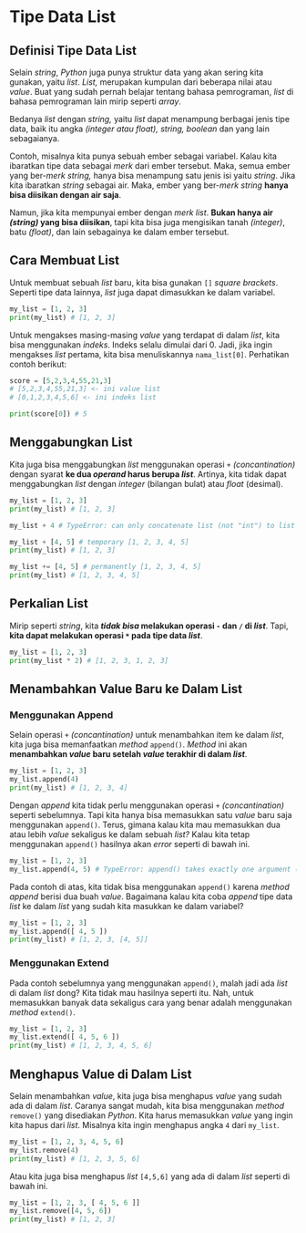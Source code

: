 # Tipe Data List

## Definisi Tipe Data List

Selain *string*, *Python* juga punya struktur data yang akan sering kita gunakan, yaitu *list*. *List,* merupakan kumpulan dari beberapa nilai atau *value*. Buat yang sudah pernah belajar tentang bahasa pemrograman, *list* di bahasa pemrograman lain mirip seperti *array*.

Bedanya *list* dengan *string,* yaitu *list* dapat menampung berbagai jenis tipe data, baik itu angka *(integer atau float),* *string,* *boolean* dan yang lain sebagaianya.

Contoh, misalnya kita punya sebuah ember sebagai variabel. Kalau kita ibaratkan tipe data sebagai *merk* dari ember tersebut. Maka, semua ember yang ber-*merk* *string,* hanya bisa menampung satu jenis isi yaitu *string*. Jika kita ibaratkan *string* sebagai air. Maka, ember yang ber-*merk string* **hanya bisa diisikan dengan air saja**.

Namun, jika kita mempunyai ember dengan *merk* *list*. **Bukan hanya air *(string)* yang bisa diisikan**, tapi kita bisa juga mengisikan tanah *(integer)*, batu *(float)*, dan lain sebagainya ke dalam ember tersebut.

## Cara Membuat List

Untuk membuat sebuah *list* baru, kita bisa gunakan `[]` *square brackets*. Seperti tipe data lainnya, *list* juga dapat dimasukkan ke dalam variabel.

```py
my_list = [1, 2, 3]
print(my_list) # [1, 2, 3]
```

Untuk mengakses masing-masing *value* yang terdapat di dalam *list*, kita bisa menggunakan *indeks*. Indeks selalu dimulai dari 0. Jadi, jika ingin mengakses *list* pertama, kita bisa menuliskannya `nama_list[0]`. Perhatikan contoh berikut:

```py
score = [5,2,3,4,55,21,3]
# [5,2,3,4,55,21,3] <- ini value list
# [0,1,2,3,4,5,6] <- ini indeks list

print(score[0]) # 5
```

## Menggabungkan List

Kita juga bisa menggabungkan *list* menggunakan operasi `+` *(concantination)* dengan syarat **ke dua *operand* harus berupa *list***. Artinya, kita tidak dapat menggabungkan *list* dengan *integer* (bilangan bulat) atau *float* (desimal).

```py
my_list = [1, 2, 3]
print(my_list) # [1, 2, 3]

my_list + 4 # TypeError: can only concatenate list (not "int") to list

my_list + [4, 5] # temporary [1, 2, 3, 4, 5]
print(my_list) # [1, 2, 3]

my_list += [4, 5] # permanently [1, 2, 3, 4, 5]
print(my_list) # [1, 2, 3, 4, 5]
```

## Perkalian List

Mirip seperti *string*, kita ***tidak bisa* melakukan operasi `-` dan `/` di *list***. Tapi, **kita dapat melakukan operasi `*` pada tipe data *list***.

```py
my_list = [1, 2, 3]
print(my_list * 2) # [1, 2, 3, 1, 2, 3]
```

## Menambahkan Value Baru ke Dalam List

### Menggunakan Append

Selain operasi `+` *(concantination)* untuk menambahkan item ke dalam *list*, kita juga bisa memanfaatkan *method* `append()`. *Method* ini akan **menambahkan *value* baru setelah *value* terakhir di dalam *list***.

```py
my_list = [1, 2, 3]
my_list.append(4)
print(my_list) # [1, 2, 3, 4]
```

Dengan *append* kita tidak perlu menggunakan operasi `+` *(concantination)* seperti sebelumnya. Tapi kita hanya bisa memasukkan satu *value* baru saja menggunakan `append()`. Terus, gimana kalau kita mau memasukkan dua atau lebih *value* sekaligus ke dalam sebuah *list?* Kalau kita tetap menggunakan `append()` hasilnya akan *error* seperti di bawah ini.

```py
my_list = [1, 2, 3]
my_list.append(4, 5) # TypeError: append() takes exactly one argument (2 given)
```

Pada contoh di atas, kita tidak bisa menggunakan `append()` karena *method* *append* berisi dua buah *value*. Bagaimana kalau kita coba *append* tipe data *list* ke dalam *list* yang sudah kita masukkan ke dalam variabel?

```py
my_list = [1, 2, 3]
my_list.append([ 4, 5 ])
print(my_list) # [1, 2, 3, [4, 5]]
```

### Menggunakan Extend

Pada contoh sebelumnya yang menggunakan `append()`, malah jadi ada *list* di dalam *list* dong? Kita tidak mau hasilnya seperti itu. Nah, untuk memasukkan banyak data sekaligus cara yang benar adalah menggunakan *method* `extend()`.

```py
my_list = [1, 2, 3]
my_list.extend([ 4, 5, 6 ])
print(my_list) # [1, 2, 3, 4, 5, 6]
```

## Menghapus Value di Dalam List

Selain menambahkan *value*, kita juga bisa menghapus *value* yang sudah ada di dalam *list*. Caranya sangat mudah, kita bisa menggunakan *method* `remove()` yang disediakan *Python*. Kita harus memasukkan *value* yang ingin kita hapus dari *list*. Misalnya kita ingin menghapus angka `4` dari `my_list`.

```py
my_list = [1, 2, 3, 4, 5, 6]
my_list.remove(4)
print(my_list) # [1, 2, 3, 5, 6]
```

Atau kita juga bisa menghapus *list* `[4,5,6]` yang ada di dalam *list* seperti di bawah ini.

```py
my_list = [1, 2, 3, [ 4, 5, 6 ]]
my_list.remove([4, 5, 6])
print(my_list) # [1, 2, 3]
```
